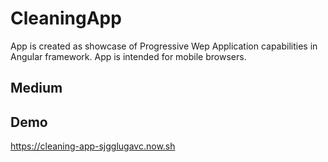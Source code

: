 # CleaningApp

App is created as showcase of Progressive Wep Application capabilities in Angular framework.
App is intended for mobile browsers.

## Medium

## Demo

https://cleaning-app-sjgglugavc.now.sh
